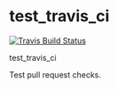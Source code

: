 # test_travis_ci
[![Travis Build Status][travis-image]][travis-url]

test_travis_ci


[travis-image]: https://travis-ci.org/census-instrumentation/opencensus-cpp.svg?branch=master
[travis-url]: https://travis-ci.com/panzhongxian/test_travis_ci


Test pull request checks.

